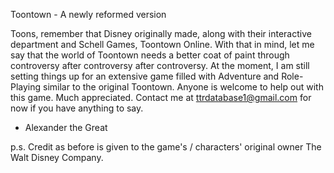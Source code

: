 Toontown - A newly reformed version

Toons, remember that Disney originally made, along with their interactive department and Schell Games, Toontown Online. With that in mind, let me say that the world of Toontown needs a better coat of paint through controversy after controversy after controversy. At the moment, I am still setting things up for an extensive game filled with Adventure and Role-Playing similar to the original Toontown. Anyone is welcome to help out with this game. Much appreciated. Contact me at ttrdatabase1@gmail.com for now if you have anything to say.

- Alexander the Great

p.s. Credit as before is given to the game's / characters' original owner The Walt Disney Company.
